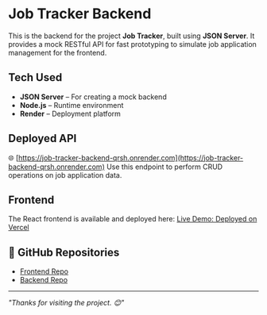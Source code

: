 # Job Tracker Backend 

This is the backend for the project **Job Tracker**, built using **JSON Server**. It provides a mock RESTful API for fast prototyping to simulate job application management for the frontend.

## Tech Used

- **JSON Server** – For creating a mock backend
- **Node.js** – Runtime environment
- **Render** – Deployment platform

## Deployed API

🌐 [https://job-tracker-backend-qrsh.onrender.com](https://job-tracker-backend-qrsh.onrender.com)
Use this endpoint to perform CRUD operations on job application data.

## Frontend 

The React frontend is available and deployed here:
[Live Demo: Deployed on Vercel](https://job-tracker-frontend-plum.vercel.app/)

## 📁 GitHub Repositories

- [Frontend Repo](https://github.com/FarsanaPH/Job-Tracker-frontend)
- [Backend Repo](https://github.com/FarsanaPH/Job-Tracker-backend)


---
*"Thanks for visiting the project. 😊"*
